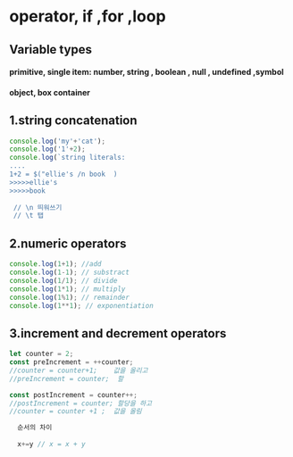 # operator, if ,for ,loop

## Variable types

#### primitive, **single item**: number, string , boolean , null , undefined ,symbol 

#### object, box container 



## 1.string concatenation 

```javascript
console.log('my'+'cat');
console.log('1'+2);
console.log(`string literals:
....
1+2 = $("ellie's /n book  )
>>>>>ellie's
>>>>>book  
 
 // \n 띄워쓰기
 // \t 탭 
```

## 2.numeric operators 

```javascript
console.log(1+1); //add
console.log(1-1); // substract
console.log(1/1); // divide
console.log(1*1); // multiply
console.log(1%1); // remainder
console.log(1**1); // exponentiation

```

## 3.increment and decrement operators

```javascript
let counter = 2;
const preIncrement = ++counter;
//counter = counter+1;    값을 올리고  
//preIncrement = counter;  할

const postIncrement = counter++;
//postIncrement = counter; 할당을 하고 
//counter = counter +1 ;  값을 올림  

  순서의 차이 
  
  x+=y // x = x + y 

```

